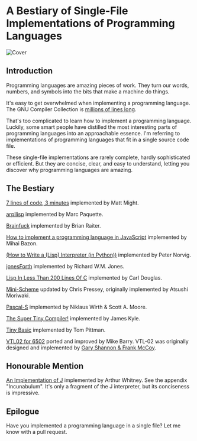# A Bestiary of Single-File Implementations of Programming Languages

![Cover](https://raw.githubusercontent.com/marcpaq/b1fipl/master/FunnyAnimals.jpg "Cover")


## Introduction

Programming languages are amazing pieces of work. They turn our words, numbers, and symbols into the bits that make a machine do things.

It's easy to get overwhelmed when implementing a programming language. The GNU Compiler Collection is [millions of lines long](https://www.phoronix.com/scan.php?page=news_item&px=MTE1OTg).

That's too complicated to learn how to implement a programming language. Luckily, some smart people have distilled the most interesting parts of programming languages into an approachable essence. I'm referring to implementations of programming languages that fit in a single source code file. 

These single-file implementations are rarely complete, hardly sophisticated or efficient. But they are concise, clear, and easy to understand, letting you discover why programming languages are amazing.

## The Bestiary

[7 lines of code, 3 minutes](http://matt.might.net/articles/implementing-a-programming-language/) implemented by Matt Might.

[arpilisp](https://github.com/marcpaq/arpilisp) implemented by Marc Paquette.

[Brainfuck](http://www.muppetlabs.com/~breadbox/software/tiny/bf.asm.txt) implemented by Brian Raiter.

[How to implement a programming language in JavaScript](http://lisperator.net/pltut/) implemented by Mihai Bazon.

[(How to Write a (Lisp) Interpreter (in Python))](http://www.norvig.com/lispy.html) implemented by Peter Norvig.

[jonesForth](https://github.com/nornagon/jonesforth/blob/master/jonesforth.S) implemented by Richard W.M. Jones.

[Lisp In Less Than 200 Lines Of C](https://carld.github.io/2017/06/20/lisp-in-less-than-200-lines-of-c.html) implemented by Carl Douglas.

[Mini-Scheme](https://github.com/catseye/minischeme) updated by Chris Pressey, originally implemented by Atsushi Moriwaki.

[Pascal-S](http://standardpascal.org/pascals.html) implemented by Niklaus Wirth & Scott A. Moore.

[The Super Tiny Compiler!](https://github.com/thejameskyle/the-super-tiny-compiler) implemented by James Kyle.

[Tiny Basic](http://ittybittycomputers.com/IttyBitty/TinyBasic/index.htm) implemented by Tom Pittman.

[VTL02 for 6502](https://github.com/Klaus2m5/VTL02) ported and improved by Mike Barry. VTL-02 was originally designed and implemented by [Gary Shannon & Frank McCoy](http://www.altair680kit.com/manuals/Altair_680-VTL-2%20Manual-05-Beta_1-Searchable.pdf).

## Honourable Mention

[An Implementation of J](http://www.jsoftware.com/books/pdf/aioj.pdf) implemented by Arthur Whitney. See the appendix "Incunabulum". It's only a fragment of the J interpreter, but its conciseness is impressive.


## Epilogue

Have you implemented a programming language in a single file? Let me know with a pull request.
